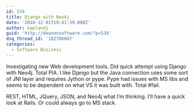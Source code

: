 ```yaml
---
id: 534
title: Django with Neo4j
date: '2010-12-01T19:41:39.000Z'
author: kaplandj
guid: 'http://deanonsoftware.com/?p=534'
dsq_thread_id: '182786667'
categories:
  - Software Business
---
```

Investigating new Web development tools. Did quick attempt using Django with Neo4j. Total PIA. I like Django but the Java connection uses some sort of JNI layer and requires Jython or pype. Pype had issues with MS libs and seems to be dependent on what VS it was built with. Total #fail.

REST, HTML, JQuery, JSON, and Neo4j what I’m thinking. I’ll have a quick look at Rails. Or could always go to MS stack.
